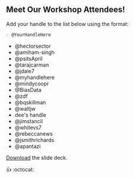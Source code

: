 ## Meet Our Workshop Attendees!

Add your handle to the list below using the format:

```md
- @YourHandleHere
```

- @hectorsector
- @amiham-singh
- @psitsApril
- @tarajcarman
- @jdale7
- @myhandlehere
- @mindycoopr
- @BiasData
- @zdf
- @bqskillman
- @waltjw
- dee's handle
- @jimstancil
- @whitevs7
- @rebeccanews
- @jsmithrichards
- @apantazi

[Download](nicar.pdf) the slide deck.

:+1: :octocat:

